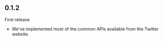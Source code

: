 ## 0.1.2

First release

- We've implemented most of the common APIs available from the Twitter website.